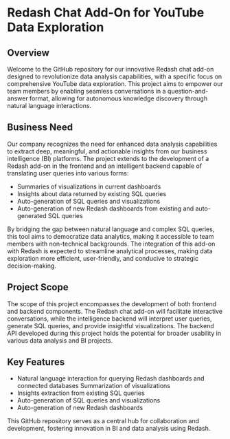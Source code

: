# Redash Chat Add-On for YouTube Data Exploration

## Overview
Welcome to the GitHub repository for our innovative Redash chat add-on designed to revolutionize data analysis capabilities, with a specific focus on comprehensive YouTube data exploration. This project aims to empower our team members by enabling seamless conversations in a question-and-answer format, allowing for autonomous knowledge discovery through natural language interactions.

## Business Need
Our company recognizes the need for enhanced data analysis capabilities to extract deep, meaningful, and actionable insights from our business intelligence (BI) platforms. The project extends to the development of a Redash add-on in the frontend and an intelligent backend capable of translating user queries into various forms:

- Summaries of visualizations in current dashboards
- Insights about data returned by existing SQL queries
- Auto-generation of SQL queries and visualizations
- Auto-generation of new Redash dashboards from existing and auto-generated SQL queries

By bridging the gap between natural language and complex SQL queries, this tool aims to democratize data analytics, making it accessible to team members with non-technical backgrounds. The integration of this add-on with Redash is expected to streamline analytical processes, making data exploration more efficient, user-friendly, and conducive to strategic decision-making.

## Project Scope
The scope of this project encompasses the development of both frontend and backend components. The Redash chat add-on will facilitate interactive conversations, while the intelligence backend will interpret user queries, generate SQL queries, and provide insightful visualizations. The backend API developed during this project holds the potential for broader usability in various data analysis and BI projects.

## Key Features
- Natural language interaction for querying Redash dashboards and connected databases
Summarization of visualizations
- Insights extraction from existing SQL queries
- Auto-generation of SQL queries and visualizations
- Auto-generation of new Redash dashboards

This GitHub repository serves as a central hub for collaboration and development, fostering innovation in BI and data analysis using Redash.
